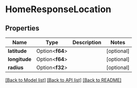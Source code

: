 # HomeResponseLocation

## Properties

Name | Type | Description | Notes
------------ | ------------- | ------------- | -------------
**latitude** | Option<**f64**> |  | [optional]
**longitude** | Option<**f64**> |  | [optional]
**radius** | Option<**f32**> |  | [optional]

[[Back to Model list]](../README.md#documentation-for-models) [[Back to API list]](../README.md#documentation-for-api-endpoints) [[Back to README]](../README.md)


